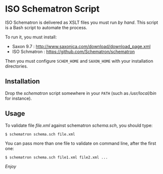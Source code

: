 ISO Schematron Script
=====================

ISO Schematron is delivered as XSLT files you must run *by hand*. This script
is a Bash script to automate the process.

To run it, you must install:

- Saxon 9.7 :     <http://www.saxonica.com/download/download_page.xml>
- ISO Schmatron : <https://github.com/Schematron/schematron>

Then you must configure `SCHEM_HOME` and `SAXON_HOME` with your installation
directories.

Installation
------------

Drop the *schematron* script somewhere in your `PATH` (such as */usr/local/bin*
for instance).

Usage
-----

To validate file *file.xml* against schematron *schema.sch*, you should type:

    $ schematron schema.sch file.xml

You can pass more than one file to validate on command line, after the first
one:

	$ schematron schema.sch file1.xml file2.xml ...

*Enjoy*
